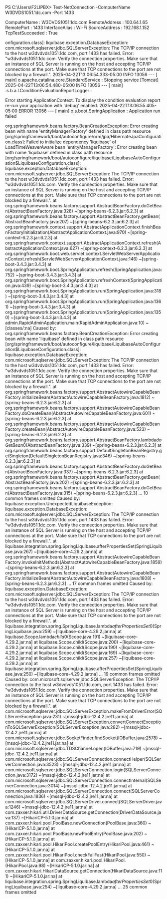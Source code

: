 PS C:\Users\F2LIPBX> Test-NetConnection -ComputerName W3DVDS1051.1dc.com -Port 1433


ComputerName     : W3DVDS1051.1dc.com
RemoteAddress    : 100.64.1.65
RemotePort       : 1433
InterfaceAlias   : Wi-Fi
SourceAddress    : 192.168.1.152
TcpTestSucceeded : True



onfiguration.class]: liquibase.exception.DatabaseException: com.microsoft.sqlserver.jdbc.SQLServerException: The TCP/IP connection to the host w3dvdvds1051.1dc.com, port 1433 has failed. Error: "w3dvdvds1051.1dc.com. Verify the connection properties. Make sure that an instance of SQL Server is running on the host and accepting TCP/IP connections at the port. Make sure that TCP connections to the port are not blocked by a firewall.".
2025-04-22T13:06:54.333-05:00  INFO 13056 --- [           main] o.apache.catalina.core.StandardService   : Stopping service [Tomcat]
2025-04-22T13:06:54.480-05:00  INFO 13056 --- [           main] .s.b.a.l.ConditionEvaluationReportLogger :

Error starting ApplicationContext. To display the condition evaluation report re-run your application with 'debug' enabled.
2025-04-22T13:06:55.405-05:00 ERROR 13056 --- [           main] o.s.boot.SpringApplication               : Application run failed

org.springframework.beans.factory.BeanCreationException: Error creating bean with name 'entityManagerFactory' defined in class path resource [org/springframework/boot/autoconfigure/orm/jpa/HibernateJpaConfiguration.class]: Failed to initialize dependency 'liquibase' of LoadTimeWeaverAware bean 'entityManagerFactory': Error creating bean with name 'liquibase' defined in class path resource [org/springframework/boot/autoconfigure/liquibase/LiquibaseAutoConfiguration$LiquibaseConfiguration.class]: liquibase.exception.DatabaseException: com.microsoft.sqlserver.jdbc.SQLServerException: The TCP/IP connection to the host w3dvdvds1051.1dc.com, port 1433 has failed. Error: "w3dvdvds1051.1dc.com. Verify the connection properties. Make sure that an instance of SQL Server is running on the host and accepting TCP/IP connections at the port. Make sure that TCP connections to the port are not blocked by a firewall.".
        at org.springframework.beans.factory.support.AbstractBeanFactory.doGetBean(AbstractBeanFactory.java:328) ~[spring-beans-6.2.3.jar:6.2.3]
        at org.springframework.beans.factory.support.AbstractBeanFactory.getBean(AbstractBeanFactory.java:207) ~[spring-beans-6.2.3.jar:6.2.3]
        at org.springframework.context.support.AbstractApplicationContext.finishBeanFactoryInitialization(AbstractApplicationContext.java:970) ~[spring-context-6.2.3.jar:6.2.3]
        at org.springframework.context.support.AbstractApplicationContext.refresh(AbstractApplicationContext.java:627) ~[spring-context-6.2.3.jar:6.2.3]
        at org.springframework.boot.web.servlet.context.ServletWebServerApplicationContext.refresh(ServletWebServerApplicationContext.java:146) ~[spring-boot-3.4.3.jar:3.4.3]
        at org.springframework.boot.SpringApplication.refresh(SpringApplication.java:752) ~[spring-boot-3.4.3.jar:3.4.3]
        at org.springframework.boot.SpringApplication.refreshContext(SpringApplication.java:439) ~[spring-boot-3.4.3.jar:3.4.3]
        at org.springframework.boot.SpringApplication.run(SpringApplication.java:318) ~[spring-boot-3.4.3.jar:3.4.3]
        at org.springframework.boot.SpringApplication.run(SpringApplication.java:1361) ~[spring-boot-3.4.3.jar:3.4.3]
        at org.springframework.boot.SpringApplication.run(SpringApplication.java:1350) ~[spring-boot-3.4.3.jar:3.4.3]
        at admin.RapidAdminApplication.main(RapidAdminApplication.java:10) ~[classes/:na]
Caused by: org.springframework.beans.factory.BeanCreationException: Error creating bean with name 'liquibase' defined in class path resource [org/springframework/boot/autoconfigure/liquibase/LiquibaseAutoConfiguration$LiquibaseConfiguration.class]: liquibase.exception.DatabaseException: com.microsoft.sqlserver.jdbc.SQLServerException: The TCP/IP connection to the host w3dvdvds1051.1dc.com, port 1433 has failed. Error: "w3dvdvds1051.1dc.com. Verify the connection properties. Make sure that an instance of SQL Server is running on the host and accepting TCP/IP connections at the port. Make sure that TCP connections to the port are not blocked by a firewall.".
        at org.springframework.beans.factory.support.AbstractAutowireCapableBeanFactory.initializeBean(AbstractAutowireCapableBeanFactory.java:1812) ~[spring-beans-6.2.3.jar:6.2.3]
        at org.springframework.beans.factory.support.AbstractAutowireCapableBeanFactory.doCreateBean(AbstractAutowireCapableBeanFactory.java:601) ~[spring-beans-6.2.3.jar:6.2.3]
        at org.springframework.beans.factory.support.AbstractAutowireCapableBeanFactory.createBean(AbstractAutowireCapableBeanFactory.java:523) ~[spring-beans-6.2.3.jar:6.2.3]
        at org.springframework.beans.factory.support.AbstractBeanFactory.lambda$doGetBean$0(AbstractBeanFactory.java:339) ~[spring-beans-6.2.3.jar:6.2.3]
        at org.springframework.beans.factory.support.DefaultSingletonBeanRegistry.getSingleton(DefaultSingletonBeanRegistry.java:346) ~[spring-beans-6.2.3.jar:6.2.3]
        at org.springframework.beans.factory.support.AbstractBeanFactory.doGetBean(AbstractBeanFactory.java:337) ~[spring-beans-6.2.3.jar:6.2.3]
        at org.springframework.beans.factory.support.AbstractBeanFactory.getBean(AbstractBeanFactory.java:202) ~[spring-beans-6.2.3.jar:6.2.3]
        at org.springframework.beans.factory.support.AbstractBeanFactory.doGetBean(AbstractBeanFactory.java:315) ~[spring-beans-6.2.3.jar:6.2.3]
        ... 10 common frames omitted
Caused by: liquibase.exception.UnexpectedLiquibaseException: liquibase.exception.DatabaseException: com.microsoft.sqlserver.jdbc.SQLServerException: The TCP/IP connection to the host w3dvdvds1051.1dc.com, port 1433 has failed. Error: "w3dvdvds1051.1dc.com. Verify the connection properties. Make sure that an instance of SQL Server is running on the host and accepting TCP/IP connections at the port. Make sure that TCP connections to the port are not blocked by a firewall.".
        at liquibase.integration.spring.SpringLiquibase.afterPropertiesSet(SpringLiquibase.java:267) ~[liquibase-core-4.29.2.jar:na]
        at org.springframework.beans.factory.support.AbstractAutowireCapableBeanFactory.invokeInitMethods(AbstractAutowireCapableBeanFactory.java:1859) ~[spring-beans-6.2.3.jar:6.2.3]
        at org.springframework.beans.factory.support.AbstractAutowireCapableBeanFactory.initializeBean(AbstractAutowireCapableBeanFactory.java:1808) ~[spring-beans-6.2.3.jar:6.2.3]
        ... 17 common frames omitted
Caused by: liquibase.exception.DatabaseException: com.microsoft.sqlserver.jdbc.SQLServerException: The TCP/IP connection to the host w3dvdvds1051.1dc.com, port 1433 has failed. Error: "w3dvdvds1051.1dc.com. Verify the connection properties. Make sure that an instance of SQL Server is running on the host and accepting TCP/IP connections at the port. Make sure that TCP connections to the port are not blocked by a firewall.".
        at liquibase.integration.spring.SpringLiquibase.lambda$afterPropertiesSet$0(SpringLiquibase.java:259) ~[liquibase-core-4.29.2.jar:na]
        at liquibase.Scope.lambda$child$0(Scope.java:191) ~[liquibase-core-4.29.2.jar:na]
        at liquibase.Scope.child(Scope.java:200) ~[liquibase-core-4.29.2.jar:na]
        at liquibase.Scope.child(Scope.java:190) ~[liquibase-core-4.29.2.jar:na]
        at liquibase.Scope.child(Scope.java:169) ~[liquibase-core-4.29.2.jar:na]
        at liquibase.Scope.child(Scope.java:257) ~[liquibase-core-4.29.2.jar:na]
        at liquibase.integration.spring.SpringLiquibase.afterPropertiesSet(SpringLiquibase.java:250) ~[liquibase-core-4.29.2.jar:na]
        ... 19 common frames omitted
Caused by: com.microsoft.sqlserver.jdbc.SQLServerException: The TCP/IP connection to the host w3dvdvds1051.1dc.com, port 1433 has failed. Error: "w3dvdvds1051.1dc.com. Verify the connection properties. Make sure that an instance of SQL Server is running on the host and accepting TCP/IP connections at the port. Make sure that TCP connections to the port are not blocked by a firewall.".
        at com.microsoft.sqlserver.jdbc.SQLServerException.makeFromDriverError(SQLServerException.java:231) ~[mssql-jdbc-12.4.2.jre11.jar:na]
        at com.microsoft.sqlserver.jdbc.SQLServerException.convertConnectExceptionToSQLServerException(SQLServerException.java:282) ~[mssql-jdbc-12.4.2.jre11.jar:na]
        at com.microsoft.sqlserver.jdbc.SocketFinder.findSocket(IOBuffer.java:2578) ~[mssql-jdbc-12.4.2.jre11.jar:na]
        at com.microsoft.sqlserver.jdbc.TDSChannel.open(IOBuffer.java:719) ~[mssql-jdbc-12.4.2.jre11.jar:na]
        at com.microsoft.sqlserver.jdbc.SQLServerConnection.connectHelper(SQLServerConnection.java:3523) ~[mssql-jdbc-12.4.2.jre11.jar:na]
        at com.microsoft.sqlserver.jdbc.SQLServerConnection.login(SQLServerConnection.java:3172) ~[mssql-jdbc-12.4.2.jre11.jar:na]
        at com.microsoft.sqlserver.jdbc.SQLServerConnection.connectInternal(SQLServerConnection.java:3014) ~[mssql-jdbc-12.4.2.jre11.jar:na]
        at com.microsoft.sqlserver.jdbc.SQLServerConnection.connect(SQLServerConnection.java:1836) ~[mssql-jdbc-12.4.2.jre11.jar:na]
        at com.microsoft.sqlserver.jdbc.SQLServerDriver.connect(SQLServerDriver.java:1246) ~[mssql-jdbc-12.4.2.jre11.jar:na]
        at com.zaxxer.hikari.util.DriverDataSource.getConnection(DriverDataSource.java:137) ~[HikariCP-5.1.0.jar:na]
        at com.zaxxer.hikari.pool.PoolBase.newConnection(PoolBase.java:360) ~[HikariCP-5.1.0.jar:na]
        at com.zaxxer.hikari.pool.PoolBase.newPoolEntry(PoolBase.java:202) ~[HikariCP-5.1.0.jar:na]
        at com.zaxxer.hikari.pool.HikariPool.createPoolEntry(HikariPool.java:461) ~[HikariCP-5.1.0.jar:na]
        at com.zaxxer.hikari.pool.HikariPool.checkFailFast(HikariPool.java:550) ~[HikariCP-5.1.0.jar:na]
        at com.zaxxer.hikari.pool.HikariPool.<init>(HikariPool.java:98) ~[HikariCP-5.1.0.jar:na]
        at com.zaxxer.hikari.HikariDataSource.getConnection(HikariDataSource.java:111) ~[HikariCP-5.1.0.jar:na]
        at liquibase.integration.spring.SpringLiquibase.lambda$afterPropertiesSet$0(SpringLiquibase.java:254) ~[liquibase-core-4.29.2.jar:na]
        ... 25 common frames omitted


